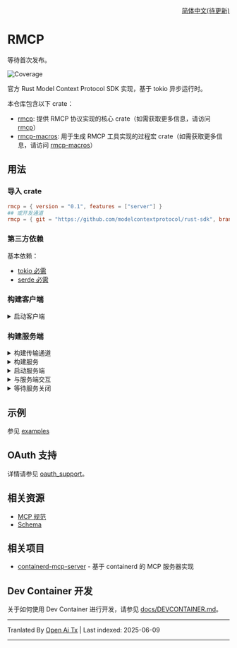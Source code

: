 <div align = "right">
<a href="docs/readme/README.zh-cn.md">简体中文(待更新)</a>
</div>

# RMCP
等待首次发布。
<!-- [![Crates.io Version](todo)](todo) -->
<!-- ![Release status](https://github.com/modelcontextprotocol/rust-sdk/actions/workflows/release.yml/badge.svg) -->
<!-- [![docs.rs](todo)](todo) -->
![Coverage](docs/coverage.svg)

官方 Rust Model Context Protocol SDK 实现，基于 tokio 异步运行时。

本仓库包含以下 crate：

- [rmcp](crates/rmcp): 提供 RMCP 协议实现的核心 crate（如需获取更多信息，请访问 [rmcp](crates/rmcp/README.md)）
- [rmcp-macros](crates/rmcp-macros): 用于生成 RMCP 工具实现的过程宏 crate（如需获取更多信息，请访问 [rmcp-macros](crates/rmcp-macros/README.md)）

## 用法

### 导入 crate

```toml
rmcp = { version = "0.1", features = ["server"] }
## 或开发通道
rmcp = { git = "https://github.com/modelcontextprotocol/rust-sdk", branch = "main" }
```
### 第三方依赖
基本依赖：
- [tokio 必需](https://github.com/tokio-rs/tokio)
- [serde 必需](https://github.com/serde-rs/serde)



### 构建客户端
<details>
<summary>启动客户端</summary>

```rust, ignore
use rmcp::{ServiceExt, transport::{TokioChildProcess, ConfigureCommandExt}};
use tokio::process::Command;

#[tokio::main]
async fn main() -> Result<(), Box<dyn std::error::Error>> {
    let client = ().serve(TokioChildProcess::new(Command::new("npx").configure(|cmd| {
        cmd.arg("-y").arg("@modelcontextprotocol/server-everything");
    }))?).await?;
    Ok(())
}
```
</details>

### 构建服务端

<details>
<summary>构建传输通道</summary>

```rust, ignore
use tokio::io::{stdin, stdout};
let transport = (stdin(), stdout());
```

</details>

<details>
<summary>构建服务</summary>

你可以通过 [`ServerHandler`](crates/rmcp/src/handler/server.rs) 或 [`ClientHandler`](crates/rmcp/src/handler/client.rs) 轻松构建服务。

```rust, ignore
let service = common::counter::Counter::new();
```
</details>

<details>
<summary>启动服务端</summary>

```rust, ignore
// 该调用将完成初始化流程
let server = service.serve(transport).await?;
```
</details>

<details>
<summary>与服务端交互</summary>

服务初始化后，你可以发送请求或通知：

```rust, ignore
// 请求
let roots = server.list_roots().await?;

// 或发送通知
server.notify_cancelled(...).await?;
```
</details>

<details>
<summary>等待服务关闭</summary>

```rust, ignore
let quit_reason = server.waiting().await?;
// 或取消
let quit_reason = server.cancel().await?;
```
</details>


## 示例

参见 [examples](examples/README.md)

## OAuth 支持

详情请参见 [oauth_support](docs/OAUTH_SUPPORT.md)。

## 相关资源

- [MCP 规范](https://spec.modelcontextprotocol.io/specification/2024-11-05/)
- [Schema](https://github.com/modelcontextprotocol/specification/blob/main/schema/2024-11-05/schema.ts)

## 相关项目
- [containerd-mcp-server](https://github.com/jokemanfire/mcp-containerd) - 基于 containerd 的 MCP 服务器实现

## Dev Container 开发
关于如何使用 Dev Container 进行开发，请参见 [docs/DEVCONTAINER.md](docs/DEVCONTAINER.md)。

---

Tranlated By [Open Ai Tx](https://github.com/OpenAiTx/OpenAiTx) | Last indexed: 2025-06-09

---
